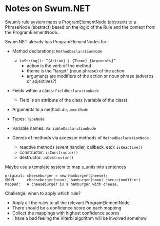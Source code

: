 # Notes on Swum.NET

Swum’s rule system maps a ProgramElementNode (abstract) to a PhraseNode (abstract) based on the logic of the Rule and the context from the ProgramElementNode..

Swum.NET already has ProgramElementNodes for:
- Method declarations: `MethodDeclarationNode`
    - `toString(): “{Action} | {Theme} {Arguments}”`
        - action is the verb of the method
        - theme is the “target” (noun phrase) of the action
        - arguments are modifiers of the action or noun phrase (adverbs or adjectives?)

- Fields within a class: `FieldDeclarationNode
`
    - Field is an attribute of the class (variable of the class)
- Arguments to a method: `ArgumentNode` 
- Types: `TypeNode`
- Variable names: `VariableDeclarationNode`
- Genres of methods via accessor methods of `MethodDeclarationNode`
    - reactive methods (event handler, callback, etc): `isReactive()`
    - constructor: `isConstructor()`
    - destructor: `isDestructor()`

Maybe use a template system to map s_units into sentences

    original: cheeseburger = new Hamburger(cheese);
    SWUM:     cheeseburger(noun), hamburger(noun) cheese(modifier)
    Mapped:   A cheeseburger is a hamburger with cheese. 

Challenge: when to apply which rule?
- Apply all the rules to all the relevant ProgramElementNode
- There should be a confidence score on each mapping
- Collect the mappings with highest confidence scores
- I have a bad feeling the Viterbi algorithm will be involved somehow
